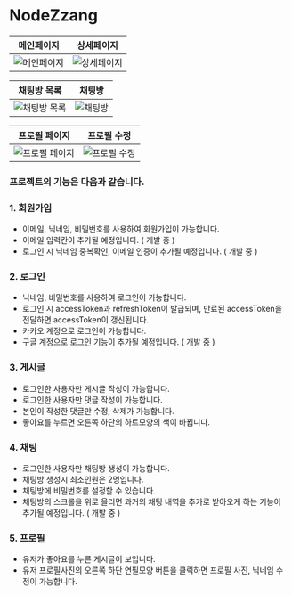 # NodeZzang

| 메인페이지 | 상세페이지 |
|:-:|:-:|
| ![메인페이지](https://velog.velcdn.com/images/whdgnszz1/post/de7420b5-d4ed-4961-88a9-6324fcf07dd4/image.png) | ![상세페이지](https://velog.velcdn.com/images/whdgnszz1/post/c0fe2156-5ecc-43e2-bf96-dd61beaa1ea4/image.png) |

| 채팅방 목록 | 채팅방 |
|:-:|:-:|
| ![채팅방 목록](https://velog.velcdn.com/images/whdgnszz1/post/f1c2403a-1e1c-4a46-9186-51dcf21c4b49/image.png) | ![채팅방](https://velog.velcdn.com/images/whdgnszz1/post/77566ce0-c356-4673-96b2-1039a0858bfc/image.png) |

| 프로필 페이지 | 프로필 수정 |
|:-:|:-:|
| ![프로필 페이지](https://velog.velcdn.com/images/whdgnszz1/post/45934317-2abd-4c17-8c86-bd4b1a703dff/image.png) | ![프로필 수정](https://velog.velcdn.com/images/whdgnszz1/post/c3cc7c74-4615-4c5d-8814-1a5477fad22e/image.png) |



### 프로젝트의 기능은 다음과 같습니다.

### 1. 회원가입
- 이메일, 닉네임, 비밀번호를 사용하여 회원가입이 가능합니다.
- 이메일 입력칸이 추가될 예정입니다. ( 개발 중 )
- 로그인 시 닉네임 중복확인, 이메일 인증이 추가될 예정입니다. ( 개발 중 )

### 2. 로그인
- 닉네임, 비밀번호를 사용하여 로그인이 가능합니다.
- 로그인 시 accessToken과 refreshToken이 발급되며, 만료된 accessToken을 전달하면 accessToken이 갱신됩니다.
- 카카오 계정으로 로그인이 가능합니다.
- 구글 계정으로 로그인 기능이 추가될 예정입니다. ( 개발 중 )

### 3. 게시글
- 로그인한 사용자만 게시글 작성이 가능합니다.
- 로그인한 사용자만 댓글 작성이 가능합니다.
- 본인이 작성한 댓글만 수정, 삭제가 가능합니다.
- 좋아요를 누르면 오른쪽 하단의 하트모양의 색이 바뀝니다.

### 4. 채팅
- 로그인한 사용자만 채팅방 생성이 가능합니다.
- 채팅방 생성시 최소인원은 2명입니다.
- 채팅방에 비밀번호를 설정할 수 있습니다.
- 채팅방의 스크롤을 위로 올리면 과거의 채팅 내역을 추가로 받아오게 하는 기능이 추가될 예정입니다. ( 개발 중 )

### 5. 프로필
- 유저가 좋아요를 누른 게시글이 보입니다.
- 유저 프로필사진의 오른쪽 하단 연필모양 버튼을 클릭하면 프로필 사진, 닉네임 수정이 가능합니다.
